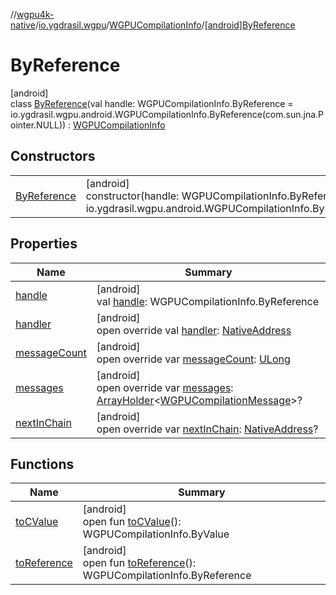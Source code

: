 //[wgpu4k-native](../../../../index.md)/[io.ygdrasil.wgpu](../../index.md)/[WGPUCompilationInfo](../index.md)/[[android]ByReference](index.md)

# ByReference

[android]\
class [ByReference](index.md)(val handle: WGPUCompilationInfo.ByReference = io.ygdrasil.wgpu.android.WGPUCompilationInfo.ByReference(com.sun.jna.Pointer.NULL)) : [WGPUCompilationInfo](../index.md)

## Constructors

| | |
|---|---|
| [ByReference](-by-reference.md) | [android]<br>constructor(handle: WGPUCompilationInfo.ByReference = io.ygdrasil.wgpu.android.WGPUCompilationInfo.ByReference(com.sun.jna.Pointer.NULL)) |

## Properties

| Name | Summary |
|---|---|
| [handle](handle.md) | [android]<br>val [handle](handle.md): WGPUCompilationInfo.ByReference |
| [handler](handler.md) | [android]<br>open override val [handler](handler.md): [NativeAddress](../../../ffi/-native-address/index.md) |
| [messageCount](message-count.md) | [android]<br>open override var [messageCount](message-count.md): [ULong](https://kotlinlang.org/api/core/kotlin-stdlib/kotlin/-u-long/index.html) |
| [messages](messages.md) | [android]<br>open override var [messages](messages.md): [ArrayHolder](../../../ffi/-array-holder/index.md)&lt;[WGPUCompilationMessage](../../-w-g-p-u-compilation-message/index.md)&gt;? |
| [nextInChain](next-in-chain.md) | [android]<br>open override var [nextInChain](next-in-chain.md): [NativeAddress](../../../ffi/-native-address/index.md)? |

## Functions

| Name | Summary |
|---|---|
| [toCValue](../[android]to-c-value.md) | [android]<br>open fun [toCValue](../[android]to-c-value.md)(): WGPUCompilationInfo.ByValue |
| [toReference](../to-reference.md) | [android]<br>open fun [toReference](../to-reference.md)(): WGPUCompilationInfo.ByReference |